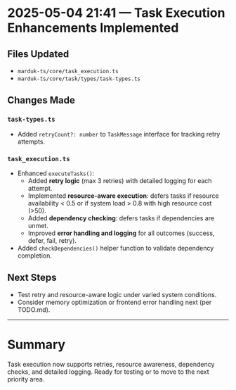# 2025-05-04 21:41 — Task Execution Enhancements Implemented

## Files Updated
- `marduk-ts/core/task_execution.ts`
- `marduk-ts/core/task/types/task-types.ts`

## Changes Made
### `task-types.ts`
- Added `retryCount?: number` to `TaskMessage` interface for tracking retry attempts.

### `task_execution.ts`
- Enhanced `executeTasks()`:
  - Added **retry logic** (max 3 retries) with detailed logging for each attempt.
  - Implemented **resource-aware execution**: defers tasks if resource availability < 0.5 or if system load > 0.8 with high resource cost (>50).
  - Added **dependency checking**: defers tasks if dependencies are unmet.
  - Improved **error handling and logging** for all outcomes (success, defer, fail, retry).
- Added `checkDependencies()` helper function to validate dependency completion.

## Next Steps
- Test retry and resource-aware logic under varied system conditions.
- Consider memory optimization or frontend error handling next (per TODO.md).

---

# Summary
Task execution now supports retries, resource awareness, dependency checks, and detailed logging. Ready for testing or to move to the next priority area.
